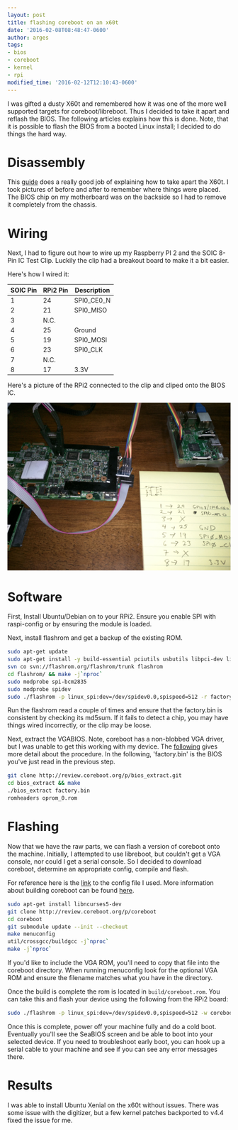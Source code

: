 ```yaml
---
layout: post
title: flashing coreboot on an x60t
date: '2016-02-08T08:48:47-0600'
author: arges
tags:
- bios
- coreboot
- kernel
- rpi
modified_time: '2016-02-12T12:10:43-0600'
---
```


I was gifted a dusty X60t and remembered how it was one of the more well
supported targets for coreboot/libreboot. Thus I decided to take it apart and
reflash the BIOS. The following articles explains how this is done. Note, that
it is possible to flash the BIOS from a booted Linux install; I decided to do
things the hard way.

Disassembly
===========

This [guide][1] does a really good job of explaining how to take apart the X60t.
I took pictures of before and after to remember where things were placed. The
BIOS chip on my motherboard was on the backside so I had to remove it
completely from the chassis.

Wiring
======

Next, I had to figure out how to wire up my Raspberry PI 2 and the SOIC 8-Pin IC
Test Clip. Luckily the clip had a breakout board to make it a bit easier.

Here's how I wired it:

| SOIC Pin | RPi2 Pin | Description |
| ---------|----------|-------------|
| 1        | 24       | SPI0_CE0_N  |
| 2        | 21       | SPI0_MISO   |
| 3        | N.C.     |             |
| 4        | 25       | Ground      |
| 5        | 19       | SPI0_MOSI   |
| 6        | 23       | SPI0_CLK    |
| 7        | N.C.     |             |
| 8        | 17       | 3.3V        |

Here's a picture of the RPi2 connected to the clip and cliped onto the BIOS IC.

![Image of flashing the bios](/images/bios_flash.jpg)

Software
======

First, Install Ubuntu/Debian on to your RPi2. Ensure you enable SPI with
raspi-config or by ensuring the module is loaded.

Next, install flashrom and get a backup of the existing ROM.

~~~bash
sudo apt-get update
sudo apt-get install -y build-essential pciutils usbutils libpci-dev libusb-1.0-0-dev libftdi1 libftdi-dev zlib1g-dev subversion
svn co svn://flashrom.org/flashrom/trunk flashrom
cd flashrom/ && make -j`nproc`
sudo modprobe spi-bcm2835
sudo modprobe spidev
sudo ./flashrom -p linux_spi:dev=/dev/spidev0.0,spispeed=512 -r factory.bin -V
~~~

Run the flashrom read a couple of times and ensure that the factory.bin is
consistent by checking its md5sum. If it fails to detect a chip, you may have
things wired incorrectly, or the clip may be loose.

Next, extract the VGABIOS. Note, coreboot has a non-blobbed VGA driver,
but I was unable to get this working with my device. The [following][2] gives
more detail about the procedure. In the following, 'factory.bin' is the BIOS
you've just read in the previous step.

~~~bash
git clone http://review.coreboot.org/p/bios_extract.git
cd bios_extract && make
./bios_extract factory.bin
romheaders oprom_0.rom
~~~

Flashing
========

Now that we have the raw parts, we can flash a version of coreboot onto the
machine. Initially, I attempted to use libreboot, but couldn't get a VGA
console, nor could I get a serial console. So I decided to download coreboot,
determine an appropriate config, compile and flash.

For reference here is the [link][6] to the config file I used. More information
about building coreboot can be found [here][7].

~~~bash
sudo apt-get install libncurses5-dev
git clone http://review.coreboot.org/p/coreboot
cd coreboot
git submodule update --init --checkout
make menuconfig
util/crossgcc/buildgcc -j`nproc`
make -j`nproc`
~~~

If you'd like to include the VGA ROM, you'll need to copy that file into the
coreboot directory. When running menuconfig look for the optional VGA ROM and
ensure the filename matches what you have in the directory.


Once the build is complete the rom is located in `build/coreboot.rom`. You can
take this and flash your device using the following from the RPi2 board:

~~~bash
sudo ./flashrom -p linux_spi:dev=/dev/spidev0.0,spispeed=512 -w coreboot.rom -V
~~~

Once this is complete, power off your machine fully and do a cold boot.
Eventually you'll see the SeaBIOS screen and be able to boot into your selected
device. If you need to troubleshoot early boot, you can hook up a serial cable
to your machine and see if you can see any error messages there.

Results
=======

I was able to install Ubuntu Xenial on the x60t without issues. There was some
issue with the digitizer, but a few kernel patches backported to v4.4 fixed the
issue for me.

[1]: https://libreboot.org/docs/install/x60tablet_unbrick.html
[2]: http://www.coreboot.org/VGA_support#Extracting_from_the_system_.28if_everything_else_fails.29
[3]: https://github.com/bibanon/Coreboot-ThinkPads/wiki/BIOS-Flashchip-Identification-Method
[4]: https://github.com/bibanon/Coreboot-ThinkPads/wiki/ThinkPad-X60
[5]: http://www.win-raid.com/t58f16-Guide-Recover-from-failed-BIOS-flash-using-Raspberry-PI.html
[6]: /files/config-x60t
[7]: https://www.coreboot.org/Build_HOWTO
